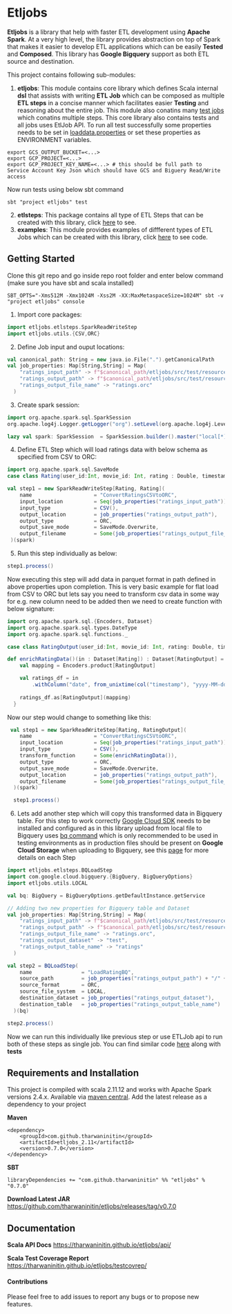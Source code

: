 Etljobs
====

**Etljobs** is a library that help with faster ETL development using **Apache Spark**. At a very high level,
the library provides abstraction on top of Spark that makes it easier to develop ETL applications which can be easily **Tested** and **Composed**. This library has **Google Bigquery** support as both ETL source and destination.

This project contains following sub-modules:

1. **etljobs**:
 This module contains core library which defines Scala internal **dsl** that assists with writing **ETL Job** which can be composed as multiple **ETL steps** in a concise manner which facilitates easier **Testing** and reasoning about the entire job. This module also conatins many [test jobs](etljobs/src/test/scala) which conatins multiple steps. This core library also contains tests and all jobs uses EtlJob API. To run all test successfully some properties needs to be set in [loaddata.properties](etljobs/src/test/resources/loaddata.properties) or set these properties as ENVIRONMENT variables.
 ```shell
 export GCS_OUTPUT_BUCKET=<...>
 export GCP_PROJECT=<...>
 export GCP_PROJECT_KEY_NAME=<...> # this should be full path to Service Account Key Json which should have GCS and Biguery Read/Write access
 ```
 Now run tests using below sbt command
 ```shell
sbt "project etljobs" test
```
2. **etlsteps**:
 This package contains all type of ETL Steps that can be created with this library, click [here](etljobs/src/main/scala/etljobs/etlsteps) to see.
3. **examples**:
 This module provides examples of diffferent types of ETL Jobs which can be created with this library, click [here](examples/src/main/scala/examples) to see code.

## Getting Started
Clone this git repo and go inside repo root folder and enter below command (make sure you have sbt and scala installed)
```shell
SBT_OPTS="-Xms512M -Xmx1024M -Xss2M -XX:MaxMetaspaceSize=1024M" sbt -v "project etljobs" console
```
1. Import core packages:
```scala
import etljobs.etlsteps.SparkReadWriteStep
import etljobs.utils.{CSV,ORC}
```
2. Define Job input and ouput locations:
```scala
val canonical_path: String = new java.io.File(".").getCanonicalPath
val job_properties: Map[String,String] = Map(
    "ratings_input_path" -> f"$canonical_path/etljobs/src/test/resources/input/movies/ratings/*",
    "ratings_output_path" -> f"$canonical_path/etljobs/src/test/resources/output/movies/ratings",
    "ratings_output_file_name" -> "ratings.orc"
  )
```
3. Create spark session:
```scala
import org.apache.spark.sql.SparkSession
org.apache.log4j.Logger.getLogger("org").setLevel(org.apache.log4j.Level.WARN)

lazy val spark: SparkSession  = SparkSession.builder().master("local[*]").getOrCreate()
```
4. Define ETL Step which will load ratings data with below schema as specified from CSV to ORC:
```scala
import org.apache.spark.sql.SaveMode
case class Rating(user_id:Int, movie_id: Int, rating : Double, timestamp: Long)

val step1 = new SparkReadWriteStep[Rating, Rating](
    name                    = "ConvertRatingsCSVtoORC",
    input_location          = Seq(job_properties("ratings_input_path")),
    input_type              = CSV(),
    output_location         = job_properties("ratings_output_path"),
    output_type             = ORC,
    output_save_mode        = SaveMode.Overwrite,
    output_filename         = Some(job_properties("ratings_output_file_name"))
 )(spark)
```
5. Run this step individually as below:
```scala
step1.process()
```
Now executing this step will add data in parquet format in path defined in above properties upon completion. This is very basic example for flat load from CSV to ORC but lets say you need to transform csv data in some way for e.g. new column need to be added then we need to create function with below signature:
```scala
import org.apache.spark.sql.{Encoders, Dataset}
import org.apache.spark.sql.types.DateType
import org.apache.spark.sql.functions._

case class RatingOutput(user_id:Int, movie_id: Int, rating: Double, timestamp: Long, date: java.sql.Date)

def enrichRatingData()(in : Dataset[Rating]) : Dataset[RatingOutput] = {
    val mapping = Encoders.product[RatingOutput]

    val ratings_df = in
        .withColumn("date", from_unixtime(col("timestamp"), "yyyy-MM-dd").cast(DateType))
    
    ratings_df.as[RatingOutput](mapping)
  }
```
Now our step would change to something like this:
```scala
 val step1 = new SparkReadWriteStep[Rating, RatingOutput](
    name                    = "ConvertRatingsCSVtoORC",
    input_location          = Seq(job_properties("ratings_input_path")),
    input_type              = CSV(),
    transform_function      = Some(enrichRatingData()),
    output_type             = ORC,
    output_save_mode        = SaveMode.Overwrite,
    output_location         = job_properties("ratings_output_path"),
    output_filename         = Some(job_properties("ratings_output_file_name"))
  )(spark)

  step1.process()
```
6. Lets add another step which will copy this transformed data in Bigquery table. For this step to work correctly [Google Cloud SDK](https://cloud.google.com/sdk/install) needs to be installed and configured as in this library upload from local file to Bigquery uses [bq command](https://cloud.google.com/bigquery/docs/bq-command-line-tool) which is only recommended to be used in testing environments as in production files should be present on **Google Cloud Storage** when uploading to Bigquery, see this [page](etljobs/src/main/scala/etljobs/etlsteps) for more details on each Step
```scala
import etljobs.etlsteps.BQLoadStep
import com.google.cloud.bigquery.{BigQuery, BigQueryOptions}
import etljobs.utils.LOCAL

val bq: BigQuery = BigQueryOptions.getDefaultInstance.getService

// Adding two new properties for Bigquery table and Dataset
val job_properties: Map[String,String] = Map(
    "ratings_input_path" -> f"$canonical_path/etljobs/src/test/resources/input/movies/ratings/*",
    "ratings_output_path" -> f"$canonical_path/etljobs/src/test/resources/output/movies/ratings",
    "ratings_output_file_name" -> "ratings.orc",
    "ratings_output_dataset" -> "test",
    "ratings_output_table_name" -> "ratings"
  )

val step2 = BQLoadStep(
    name                = "LoadRatingBQ",
    source_path         = job_properties("ratings_output_path") + "/" + job_properties("ratings_output_file_name"),
    source_format       = ORC,
    source_file_system  = LOCAL,
    destination_dataset = job_properties("ratings_output_dataset"),
    destination_table   = job_properties("ratings_output_table_name")
  )(bq)

step2.process()
```
Now we can run this individually like previous step or use ETLJob api to run both of these steps as single job. You can find similar code [here](etljobs/src/test/scala/etljob1) along with **tests**


## Requirements and Installation
This project is compiled with scala 2.11.12 and works with Apache Spark versions 2.4.x.
Available via [maven central](https://mvnrepository.com/artifact/com.github.tharwaninitin/etljobs). 
Add the latest release as a dependency to your project

__Maven__
```
<dependency>
    <groupId>com.github.tharwaninitin</groupId>
    <artifactId>etljobs_2.11</artifactId>
    <version>0.7.0</version>
</dependency>
```
__SBT__
```
libraryDependencies += "com.github.tharwaninitin" %% "etljobs" % "0.7.0"
```
__Download Latest JAR__ https://github.com/tharwaninitin/etljobs/releases/tag/v0.7.0


## Documentation

__Scala API Docs__ https://tharwaninitin.github.io/etljobs/api/

__Scala Test Coverage Report__  https://tharwaninitin.github.io/etljobs/testcovrep/

#### Contributions
Please feel free to add issues to report any bugs or to propose new features.
